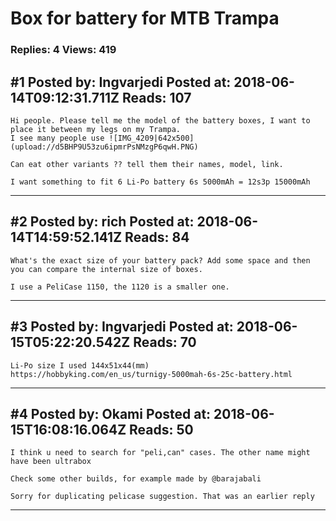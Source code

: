 # Box for battery for MTB Trampa

### Replies: 4 Views: 419

## \#1 Posted by: Ingvarjedi Posted at: 2018-06-14T09:12:31.711Z Reads: 107

```
Hi people. Please tell me the model of the battery boxes, I want to place it between my legs on my Trampa.
I see many people use ![IMG_4209|642x500](upload://d5BHP9U53zu6ipmrPsNMzgP6qwH.PNG)

Can eat other variants ?? tell them their names, model, link.

I want something to fit 6 Li-Po battery 6s 5000mAh = 12s3p 15000mAh
```

---
## \#2 Posted by: rich Posted at: 2018-06-14T14:59:52.141Z Reads: 84

```
What's the exact size of your battery pack? Add some space and then you can compare the internal size of boxes.

I use a PeliCase 1150, the 1120 is a smaller one.
```

---
## \#3 Posted by: Ingvarjedi Posted at: 2018-06-15T05:22:20.542Z Reads: 70

```
Li-Po size I used 144x51x44(mm)
https://hobbyking.com/en_us/turnigy-5000mah-6s-25c-battery.html
```

---
## \#4 Posted by: Okami Posted at: 2018-06-15T16:08:16.064Z Reads: 50

```
I think u need to search for "peli,can" cases. The other name might have been ultrabox

Check some other builds, for example made by @barajabali

Sorry for duplicating pelicase suggestion. That was an earlier reply
```

---
